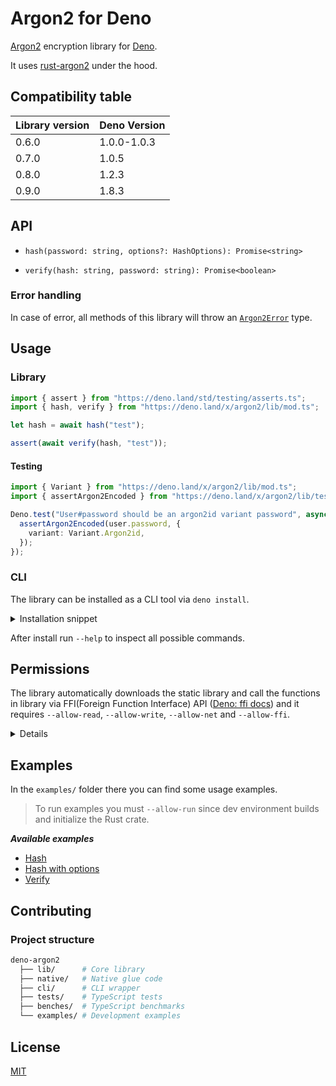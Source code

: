 # Argon2 for Deno

[Argon2](https://github.com/P-H-C/phc-winner-argon2) encryption library for
[Deno](https://deno.land).

It uses [rust-argon2](https://github.com/sru-systems/rust-argon2) under the
hood.

## Compatibility table

| Library version | Deno Version |
| --------------- | ------------ |
| 0.6.0           | 1.0.0-1.0.3  |
| 0.7.0           | 1.0.5        |
| 0.8.0           | 1.2.3        |
| 0.9.0           | 1.8.3        |

## API

- `hash(password: string, options?: HashOptions): Promise<string>`

- `verify(hash: string, password: string): Promise<boolean>`

### Error handling

In case of error, all methods of this library will throw an
[`Argon2Error`](lib/error.ts) type.

## Usage

### Library

```ts
import { assert } from "https://deno.land/std/testing/asserts.ts";
import { hash, verify } from "https://deno.land/x/argon2/lib/mod.ts";

let hash = await hash("test");

assert(await verify(hash, "test"));
```

#### Testing

```ts
import { Variant } from "https://deno.land/x/argon2/lib/mod.ts";
import { assertArgon2Encoded } from "https://deno.land/x/argon2/lib/testing.ts";

Deno.test("User#password should be an argon2id variant password", async () => {
  assertArgon2Encoded(user.password, {
    variant: Variant.Argon2id,
  });
});
```

### CLI

The library can be installed as a CLI tool via `deno install`.

<details>

<summary>Installation snippet</summary>

    ```sh
    deno install \
      -A \
      --unstable \
      argon2 https://deno.land/x/argon2/cli/argon2.ts
    ```

</details>

After install run `--help` to inspect all possible commands.

## Permissions

The library automatically downloads the static library and call the functions in library
via FFI(Foreign Function Interface) API ([Deno: ffi docs](https://deno.land/manual@v1.30.0/runtime/ffi_api)) and it
requires `--allow-read`, `--allow-write`, `--allow-net` and `--allow-ffi`.

<details>

    ```sh
    deno \
      --allow-read \
      --allow-write \
      --allow-net \
      --allow-plugin \
      --unstable \
      lib/mod.ts
    ```

</details>

## Examples

In the `examples/` folder there you can find some usage examples.

> To run examples you must `--allow-run` since dev environment builds and
> initialize the Rust crate.

_**Available examples**_

- [Hash](examples/hash.ts)
- [Hash with options](examples/hash-with-options.ts)
- [Verify](examples/verify.ts)

## Contributing

### Project structure

```sh
deno-argon2
  ├── lib/      # Core library
  ├── native/   # Native glue code
  ├── cli/      # CLI wrapper
  ├── tests/    # TypeScript tests
  ├── benches/  # TypeScript benchmarks
  └── examples/ # Development examples
```

## License

[MIT](LICENSE)
